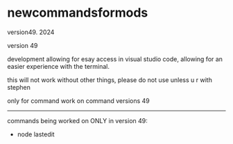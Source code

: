 # newcommandsformods
version49. 2024

version 49

development allowing for esay access in visual studio code, allowing for an easier experience with the terminal. 

this will not work without other things, please do not use unless u r with stephen

only for command work on command versions 49

--------------

commands being worked on ONLY in version 49:
- node lastedit
